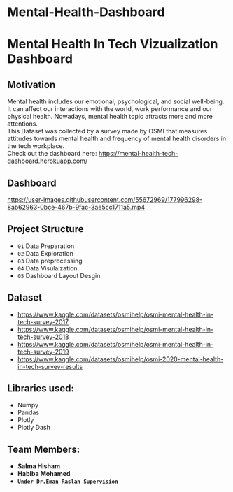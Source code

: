 # Mental-Health-Dashboard
# Mental Health In Tech Vizualization Dashboard

## Motivation
Mental health includes our emotional, psychological, and social well-being. It can affect our interactions with the world, work performance and our physical health. Nowadays, mental health topic attracts more and more attentions. </br>
This Dataset was collected by a survey made by OSMI that measures attitudes towards mental health and frequency of mental health disorders in the tech workplace. </br>
Check out the dashboard here: https://mental-health-tech-dashboard.herokuapp.com/

## Dashboard 
https://user-images.githubusercontent.com/55672969/177996298-8ab62963-0bce-467b-9fac-3ae5cc1711a5.mp4

## Project Structure
- `01` Data Preparation 
- `02` Data Exploration
- `03`  Data preprocessing
- `04` Data Visulaization
- `05` Dashboard Layout Desgin

## Dataset
- https://www.kaggle.com/datasets/osmihelp/osmi-mental-health-in-tech-survey-2017
- https://www.kaggle.com/datasets/osmihelp/osmi-mental-health-in-tech-survey-2018
- https://www.kaggle.com/datasets/osmihelp/osmi-mental-health-in-tech-survey-2019
- https://www.kaggle.com/datasets/osmihelp/osmi-2020-mental-health-in-tech-survey-results

## Libraries used:
- Numpy
- Pandas
- Plotly
- Plotly Dash

## Team Members:
- **Salma Hisham**
- **Habiba Mohamed** 
- **`Under Dr.Eman Raslan Supervision`**
